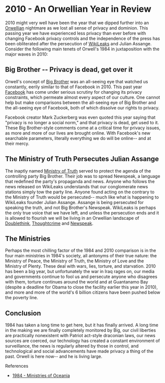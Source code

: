 # 2010 - An Orwellian Year in Review

2010 might very well have been the year that we dipped further into an <a href="http://en.wikipedia.org/wiki/Orwellian">Orwellian</a> nightmare as we lost all sense of privacy and dominion. This passing year we have experienced less privacy than ever before with changing Facebook privacy controls and the independence of the press has been obliterated after the persecution of <a href="http://wikileaks.org">WikiLeaks</a> and Julian Assange.  Consider the following main tenets of Orwell's 1984 in juxtaposition with the major waves in 2010:

## Big Brother -- Privacy is dead, get over it

Orwell's concept of <a href="http://en.wikipedia.org/wiki/Big_Brother_%28Nineteen_Eighty-Four%29">Big Brother</a> was an all-seeing eye that watched us constantly, eerily similar to that of Facebook in 2010.  This past year <a href="http://www.facebook.com/">Facebook</a> has come under serious scrutiny for changing its privacy constraints, which permeate almost every aspect of our culture. One cannot help but make comparisons between the all-seeing eye of Big Brother and the all-seeing eye of Facebook, both of which dissolve our rights to privacy.

Facebook creator Mark Zuckerberg was even quoted this year saying that "privacy is no longer a social norm," and that privacy is dead, get used to it. These Big Brother-style comments come at a critical time for privacy issues, as more and more of our lives are brought online. With Facebook's new searchable parameters, literally everything we do will be online-- and at their mercy.

## The Ministry of Truth Persecutes Julian Assange

The inaptly named <a href="http://en.wikipedia.org/wiki/Ministry_of_Truth">Ministry of Truth</a> served to protect the agenda of the controlling party Big Brother. Their job was to spread Newspeak, a language that redefined the party's propaganda and news. Anyone who follows the news released on WikiLeaks understands that our conglomerate news stations simply tow the party line. Anyone found acting on the contrary to the Ministry of Truth would be persecuted-- much like what is happening to WikiLeaks founder Julian Assange.  Assange is being persecuted for speaking the truth, and not Big Brother's Newspeak. WikiLeaks is perhaps the only true voice that we have left, and unless the persecution ends and it is allowed to flourish we will be living in an Orwellian landscape of <a href="http://en.wikipedia.org/wiki/Doublethink">Doublethink</a>, <a href="http://en.wikipedia.org/wiki/Thoughtcrime">Thoughtcrime</a> and <a href="http://en.wikipedia.org/wiki/Newspeak">Newspeak</a>.

## The Ministries

Perhaps the most chilling factor of the 1984 and 2010 comparison is in the four main ministries in 1984's society, all antonyms of their true nature: the Ministry of Peace, the Ministry of Truth, the Ministry of Love and the Ministry of Plenty. These deal with wars, lies, torture, and starvation. 2010 has been a big year, but unfortunately the war in Iraq rages on, our media and governments continue to fool us and persecute anyone who disagrees with them, torture continues around the world and at Guantanamo Bay (despite a deadline for Obama to close the facility earlier this year in 2010), and more and more of the world's 6 billion citizens have been pushed below the poverty line. 

## Conclusion

1984 has taken a long time to get here, but it has finally arrived. A long time in the making we are finally completely monitored by Big, our civil liberties are practically nonexistent with Patriot act-style draconian laws, our news sources are coerced, our technology has created a constant environment of surveillance, the news is regularly altered by those in control, and technological and social advancements have made privacy a thing of the past. Orwell is here now-- and he is living large.

References

- <a href="http://en.wikipedia.org/wiki/Nineteen_Eighty-Four#Ministries_of_Oceania">1984 - Ministries of Oceania</a>